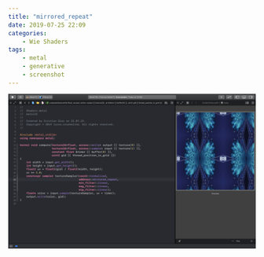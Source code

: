 ```yaml
---
title: "mirrored_repeat"
date: 2019-07-25 22:09
categories:
	- Wie Shaders
tags:
	- metal
	- generative
    - screenshot
---
```


![Metal: mirrored_repeat](/assets/a9ff90e0d4.jpg)